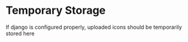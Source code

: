 # Temporary Storage
If django is configured properly, uploaded icons should be temporarily stored here
